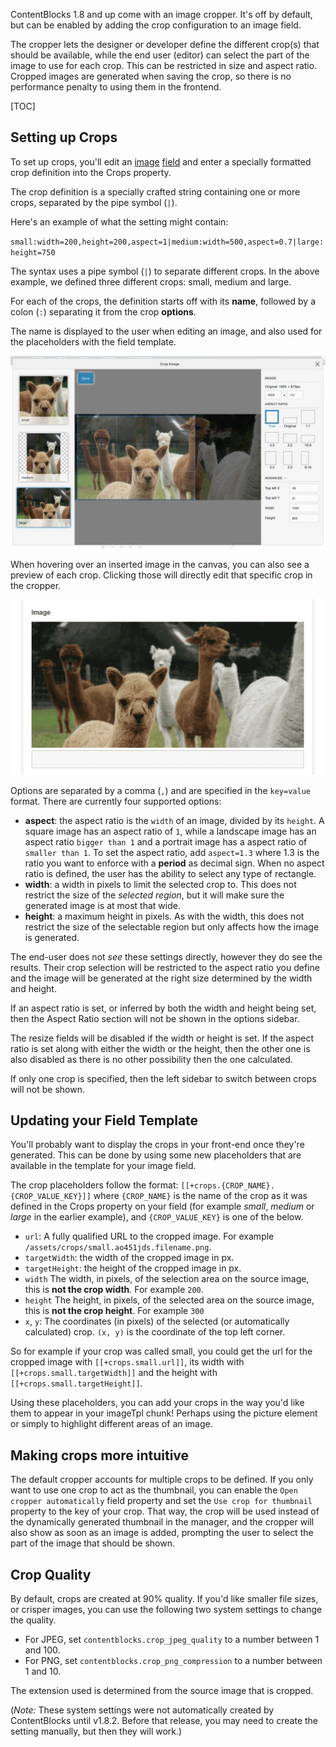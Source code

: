 ContentBlocks 1.8 and up come with an image cropper. It's off by default, but can be enabled by adding the crop configuration to an image field. 

The cropper lets the designer or developer define the different crop(s) that should be available, while the end user (editor) can select the part of the image to use for each crop. This can be restricted in size and aspect ratio. Cropped images are generated when saving the crop, so there is no performance penalty to using them in the frontend.

[TOC]

## Setting up Crops

To set up crops, you'll edit an [image](Input_Types/Images) [field](Fields) and enter a specially formatted crop definition into the Crops property. 

The crop definition is a specially crafted string containing one or more crops, separated by the pipe symbol (`|`).

Here's an example of what the setting might contain:

`small:width=200,height=200,aspect=1|medium:width=500,aspect=0.7|large:height=750`

The syntax uses a pipe symbol (`|`) to separate different crops. In the above example, we defined three different crops: small, medium and large.

For each of the crops, the definition starts off with its **name**, followed by a colon (`:`) separating it from the crop **options**. 

The name is displayed to the user when editing an image, and also used for the placeholders with the field template.

![Example of the image cropper](img/image-cropper.jpg)

When hovering over an inserted image in the canvas, you can also see a preview of each crop. Clicking those will directly edit that specific crop in the cropper.

![Previewing crops on an image field](img/crops-preview.gif)

Options are separated by a comma (`,`) and are specified in the `key=value` format. There are currently four supported options:

- **aspect**: the aspect ratio is the `width` of an image, divided by its `height`. A square image has an aspect ratio of `1`, while a landscape image has an aspect ratio `bigger than 1` and a portrait image has a aspect ratio of `smaller than 1`. To set the aspect ratio, add `aspect=1.3` where 1.3 is the ratio you want to enforce with a **period** as decimal sign. When no aspect ratio is defined, the user has the ability to select any type of rectangle.
- **width**: a width in pixels to limit the selected crop to. This does not restrict the size of the _selected region_, but it will make sure the generated image is at most that wide.
- **height**: a maximum height in pixels. As with the width, this does not restrict the size of the selectable region but only affects how the image is generated.

The end-user does not _see_ these settings directly, however they do see the results. Their crop selection will be restricted to the aspect ratio you define and the image will be generated at the right size determined by the width and height. 

If an aspect ratio is set, or inferred by both the width and height being set, then the Aspect Ratio section will not be shown in the options sidebar.

The resize fields will be disabled if the width or height is set. If the aspect ratio is set along with either the width or the height, then the other one is also disabled as there is no other possibility then the one calculated. 

If only one crop is specified, then the left sidebar to switch between crops will not be shown.

## Updating your Field Template

You'll probably want to display the crops in your front-end once they're generated. This can be done by using some new placeholders that are available in the template for your image field.

The crop placeholders follow the format: `[[+crops.{CROP_NAME}.{CROP_VALUE_KEY}]]` where `{CROP_NAME}` is the name of the crop as it was defined in the Crops property on your field (for example _small_, _medium_ or _large_ in the earlier example), and `{CROP_VALUE_KEY}` is one of the below.

- `url`: A fully qualified URL to the cropped image. For example `/assets/crops/small.ao451jds.filename.png`. 
- `targetWidth`: the width of the cropped image in px.
- `targetHeight`: the height of the cropped image in px.
- `width` The width, in pixels, of the selection area on the source image, this is **not the crop width**. For example `200`.
- `height` The height, in pixels, of the selected area on the source image, this is **not the crop height**. For example `300`
- `x`, `y`: The coordinates (in pixels) of the selected (or automatically calculated) crop. `(x, y)` is the coordinate of the top left corner.

So for example if your crop was called small, you could get the url for the cropped image with `[[+crops.small.url]]`, its width with `[[+crops.small.targetWidth]]` and the height with `[[+crops.small.targetHeight]]`.

Using these placeholders, you can add your crops in the way you'd like them to appear in your imageTpl chunk! Perhaps using the picture element or simply to highlight different areas of an image.

## Making crops more intuitive

The default cropper accounts for multiple crops to be defined. If you only want to use one crop to act as the thumbnail, you can enable the `Open cropper automatically` field property and set the `Use crop for thumbnail` property to the key of your crop. That way, the crop will be used instead of the dynamically generated thumbnail in the manager, and the cropper will also show as soon as an image is added, prompting the user to select the part of the image that should be shown.

## Crop Quality

By default, crops are created at 90% quality. If you'd like smaller file sizes, or crisper images, you can use the following two system settings to change the quality.

- For JPEG, set `contentblocks.crop_jpeg_quality` to a number between 1 and 100.
- For PNG, set `contentblocks.crop_png_compression` to a number between 1 and 10.

The extension used is determined from the source image that is cropped.

(_Note:_ These system settings were not automatically created by ContentBlocks until v1.8.2. Before that release, you may need to create the setting manually, but then they will work.)
